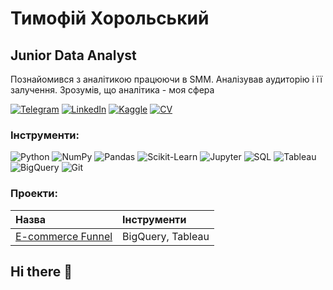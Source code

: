 # Тимофій Хорольський
## Junior Data Analyst   

Познайомився з аналітикою працюючи в SMM. Аналізував аудиторію і її залучення. Зрозумів, що аналітика - моя сфера

[![Telegram](https://img.shields.io/badge/Telegram-26A5E4?style=for-the-badge&logo=telegram&logoColor=white)](https://t.me/Tymofiy1) 
[![LinkedIn](https://img.shields.io/badge/LinkedIn-0077B5?style=for-the-badge&logo=linkedin&logoColor=white)](https://www.linkedin.com)
[![Kaggle](https://img.shields.io/badge/Kaggle-20BEFF?style=for-the-badge&logo=kaggle&logoColor=white)](https://www.kaggle.com)
[![CV](https://img.shields.io/badge/CV-orange?style=for-the-badge&logo=adobeacrobat&logoColor=white)](https://example.com/your_cv.pdf)

### Інструменти:

<p align="left">
  <img src="https://img.shields.io/badge/Python-3776AB?style=for-the-badge&logo=python&logoColor=white" alt="Python" />
  <img src="https://img.shields.io/badge/NumPy-013243?style=for-the-badge&logo=numpy&logoColor=white" alt="NumPy" />
  <img src="https://img.shields.io/badge/Pandas-150458?style=for-the-badge&logo=pandas&logoColor=white" alt="Pandas" />
  <img src="https://img.shields.io/badge/Scikit--Learn-F7931E?style=for-the-badge&logo=scikit-learn&logoColor=white" alt="Scikit-Learn" />
  <img src="https://img.shields.io/badge/Jupyter-F37626?style=for-the-badge&logo=jupyter&logoColor=white" alt="Jupyter" />
  <img src="https://img.shields.io/badge/SQL-4479A1?style=for-the-badge&logo=database&logoColor=white" alt="SQL" />
  <img src="https://img.shields.io/badge/Tableau-E97627?style=for-the-badge&logo=tableau&logoColor=white" alt="Tableau" />
  <img src="https://img.shields.io/badge/BigQuery-4285F4?style=for-the-badge&logo=googlebigquery&logoColor=white" alt="BigQuery" />
  <img src="https://img.shields.io/badge/Git-F05032?style=for-the-badge&logo=git&logoColor=white" alt="Git" />
</p>

### Проекти:

| Назва | Інструменти |
|:------|:-------------|
| [E-commerce Funnel](./ecommerce-funnel) | BigQuery, Tableau |

## Hi there 👋

<!--
**Tymofiy345/Tymofiy345** is a ✨ _special_ ✨ repository because its `README.md` (this file) appears on your GitHub profile.

Here are some ideas to get you started:

- 🔭 I’m currently working on ...
- 🌱 I’m currently learning ...
- 👯 I’m looking to collaborate on ...
- 🤔 I’m looking for help with ...
- 💬 Ask me about ...
- 📫 How to reach me: ...
- 😄 Pronouns: ...
- ⚡ Fun fact: ...
-->
